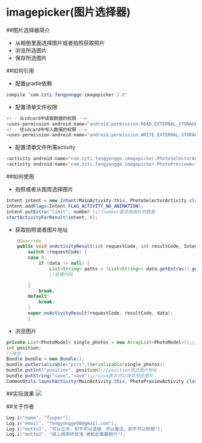 # imagepicker(图片选择器)
##图片选择器简介
* 从相册里面选择图片或者拍照获取照片
* 浏览所选图片
* 保存所选图片

##如何引用
* 配置gradle依赖
```java
compile 'com.zzti.fengyongge:imagepicker:1.0'
```
* 配置清单文件权限
```java
<!-- 从sdcard中读取数据的权限 -->
<uses-permission android:name="android.permission.READ_EXTERNAL_STORAGE" />
<!-- 往sdcard中写入数据的权限 -->
<uses-permission android:name="android.permission.WRITE_EXTERNAL_STORAGE" />
```
* 配置清单文件所需activity
```java
<activity android:name="com.zzti.fengyongge.imagepicker.PhotoSelectorActivity"></activity>//选择图片
<activity android:name="com.zzti.fengyongge.imagepicker.PhotoPreviewActivity"></activity>//预览图片
```

##如何使用
* 拍照或者从图库选择图片
```java
Intent intent = new Intent(MainActivity.this, PhotoSelectorActivity.class);
intent.addFlags(Intent.FLAG_ACTIVITY_NO_ANIMATION);
intent.putExtra("limit", number );//number是选择图片的数量
startActivityForResult(intent, 0);
```
* 获取拍照或者图片地址
```java
  	@Override
  	public void onActivityResult(int requestCode, int resultCode, Intent data) {
  		switch (requestCode) {
  		case 0:
			if (data != null) {
				List<String> paths = (List<String>) data.getExtras().getSerializable("photos");//path是选择拍照或者图片的地址数组
				//处理代码

	  	}
			break;
		default:
			break;
		}
		super.onActivityResult(requestCode, resultCode, data);
		}
```		
* 浏览图片
```java
private List<PhotoModel> single_photos = new ArrayList<PhotoModel>();//存放对象list
int position;
//预览
Bundle bundle = new Bundle();
bundle.putSerializable("pics",(Serializable)single_photos);
bundle.putInt("position", position);//position预览图片地址
bundle.putString("save","save");//save表示可以保存预览图片
CommonUtils.launchActivity(MainActivity.this, PhotoPreviewActivity.class, bundle);
```	
##实际效果
![](https://raw.githubusercontent.com/917386389/imagepickerdemo/master/app/src/4.gif)



##关于作者
```java
Log.i("name", "fsuper");
Log.i("email", "fengyongge98@gmail.com");
Log.i("motto1", "可以让步，却不可以退缩，可以羞涩，却不可以软弱");
Log.i("motto2", "纸上得来终觉浅 绝知此事要躬行");
```	




